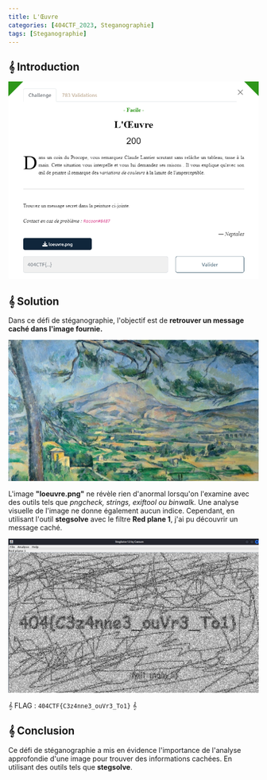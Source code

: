 ```yaml
---
title: L'Œuvre
categories: [404CTF_2023, Steganographie]
tags: [Steganographie]
---
```


## 𝄞 Introduction

![Intro](/assets/images/404CTF_2023/Steganographie/Oeuvre/intro.png)

## 𝄞 Solution

Dans ce défi de stéganographie, l'objectif est de **retrouver un message caché dans l'image fournie.** 

![loeuvre](/assets/images/404CTF_2023/Steganographie/Oeuvre/loeuvre.png)

L'image **"loeuvre.png"** ne révèle rien d'anormal lorsqu'on l'examine avec des outils tels que *pngcheck, strings, exiftool ou binwalk.* Une analyse visuelle de l'image ne donne également aucun indice.
Cependant, en utilisant l'outil **stegsolve** avec le filtre **Red plane 1**, j'ai pu découvrir un message caché.

![Flag](/assets/images/404CTF_2023/Steganographie/Oeuvre/flag.png)


𝄞 FLAG : `404CTF{C3z4nne3_ouVr3_To1}` 𝄞

## 𝄞 Conclusion  
Ce défi de stéganographie a mis en évidence l'importance de l'analyse approfondie d'une image pour trouver des informations cachées. En utilisant des outils tels que **stegsolve**.












